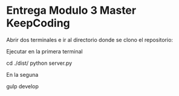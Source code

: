 # Entrega Modulo 3 Master KeepCoding

Abrir dos terminales e ir al directorio donde se clono el repositorio:

Ejecutar en la primera terminal

cd ./dist/
python server.py

En la seguna 

gulp develop
